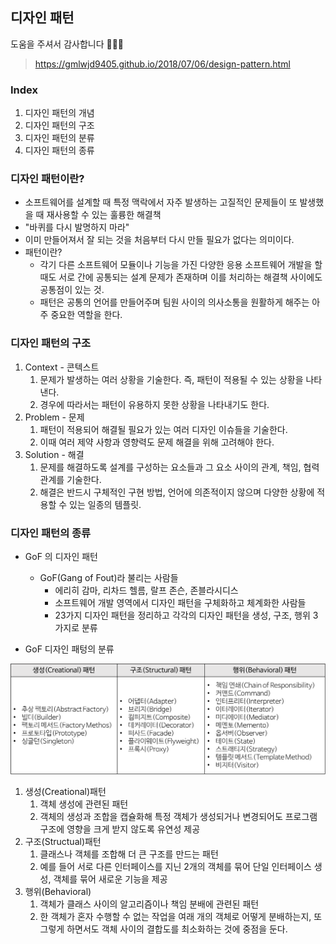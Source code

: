 ## 디자인 패턴
도움을 주셔서 감사합니다 🙇🏻‍♂️
> https://gmlwjd9405.github.io/2018/07/06/design-pattern.html


### Index
1. 디자인 패턴의 개념
2. 디자인 패턴의 구조
3. 디자인 패턴의 분류
4. 디자인 패턴의 종류


### 디자인 패턴이란?
* 소프트웨어를 설계할 때 특정 맥락에서 자주 발생하는 고질적인 문제들이 또 발생했을 때 재사용할 수 있는 훌륭한 해결책
* "바퀴를 다시 발명하지 마라"
* 이미 만들어져서 잘 되는 것을 처음부터 다시 만들 필요가 없다는 의미이다.
* 패턴이란?
  * 각기 다른 소프트웨어 모듈이나 기능을 가진 다양한 응용 소프트웨어 개발을 할 때도 서로 간에 공통되는 설계 문제가 존재하며 이를 처리하는 해결책 사이에도 공통점이 있는 것.
  * 패턴은 공통의 언어를 만들어주며 팀원 사이의 의사소통을 원활하게 해주는 아주 중요한 역할을 한다.

### 디자인 패턴의 구조
1. Context - 콘텍스트
   1. 문제가 발생하는 여러 상황을 기술한다. 즉, 패턴이 적용될 수 있는 상황을 나타낸다.
   2. 경우에 따라서는 패턴이 유용하지 못한 상황을 나타내기도 한다.
2. Problem - 문제
   1. 패턴이 적용되어 해결될 필요가 있는 여러 디자인 이슈들을 기술한다.
   2. 이때 여러 제약 사항과 영향력도 문제 해결을 위해 고려해야 한다.
3. Solution - 해결
   1. 문제를 해결하도록 설계를 구성하는 요소들과 그 요소 사이의 관계, 책임, 협력 관계를 기술한다.
   2. 해결은 반드시 구체적인 구현 방법, 언어에 의존적이지 않으며 다양한 상황에 적용할 수 있는 일종의 템플릿.


### 디자인 패턴의 종류
* GoF 의 디자인 패턴
  * GoF(Gang of Fout)라 불리는 사람들
    * 에리히 감마, 리차드 헬름, 랄프 존슨, 존블라시디스
    * 소프트웨어 개발 영역에서 디자인 패턴을 구체화하고 체계화한 사람들
    * 23가지 디자인 패턴을 정리하고 각각의 디자인 패턴을 생성, 구조, 행위 3가지로 분류

* GoF 디자인 패텅의 분류
<img src="../img/GoF-Design.png">

1. 생성(Creational)패턴
   1. 객체 생성에 관련된 패턴
   2. 객체의 생성과 조합을 캡슐화해 특정 객체가 생성되거나 변경되어도 프로그램 구조에 영향을 크게 받지 않도록 유연성 제공
2. 구조(Structual)패턴
   1. 클래스나 객체를 조합해 더 큰 구조를 만드는 패턴
   2. 예를 들어 서로 다른 인터페이스를 지닌 2개의 객체를 묶어 단일 인터페이스 생성, 객체를 묶어 새로운 기능을 제공
3. 행위(Behavioral)
   1. 객체가 클래스 사이의 알고리즘이나 책임 분배에 관련된 패턴
   2. 한 객체가 혼자 수행할 수 없는 작업을 여래 개의 객체로 어떻게 분배하는지, 또 그렇게 하면서도 객체 사이의 결합도를 최소화하는 것에 중점을 둔다.


